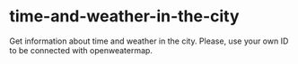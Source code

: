 # time-and-weather-in-the-city
Get information about time and weather in the city. 
 Please, use your own ID to be connected with openweatermap.

